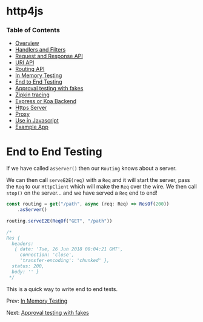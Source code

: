 # http4js

### Table of Contents

- [Overview](/http4js/#basics)
- [Handlers and Filters](/http4js/Handlers-and-filters/#handlers-and-filters)
- [Request and Response API](/http4js/Request-and-response-api/#request-and-response-api)
- [URI API](/http4js/Uri-api/#uri-api)
- [Routing API](/http4js/Routing-api/#routing-api)
- [In Memory Testing](/http4js/In-memory-testing/#in-memory-testing)
- [End to End Testing](/http4js/End-to-end-testing/#end-to-end-testing)
- [Approval testing with fakes](/http4js/Approval-testing-with-fakes/#approval-testing-with-fakes)
- [Zipkin tracing](/http4js/Zipkin-tracing/#zipkin-tracing)
- [Express or Koa Backend](/http4js/Express-or-koa-backend/#express-or-koa-backend)
- [Https Server](/http4js/Https-server/#https-server)
- [Proxy](/http4js/Proxy/#proxy)
- [Use in Javascript](/http4js/Use-in-javascript/#how-to-require-and-use-http4js-in-js)
- [Example App](https://github.com/TomShacham/http4js-eg)

# End to End Testing

If we have called `asServer()` then our `Routing` knows about a server.

We can then call `serveE2E(req)` with a `Req` and it will start the server,
pass the `Req` to our `HttpClient` which will make the `Req` over the wire.
We then call `stop()` on the server... and we have served a `Req` end to end!

```typescript
const routing = get("/path", async (req: Req) => ResOf(200))
    .asServer()
    
routing.serveE2E(ReqOf("GET", "/path"))
     
/*
Res {
  headers: 
   { date: 'Tue, 26 Jun 2018 08:04:21 GMT',
     connection: 'close',
     'transfer-encoding': 'chunked' },
  status: 200,
  body: '' }
 */
```
This is a quick way to write end to end tests.

Prev: [In Memory Testing](/http4js/In-memory-testing/#in-memory-testing)

Next: [Approval testing with fakes](/http4js/Approval-testing-with-fakes/#approval-testing-with-fakes)
